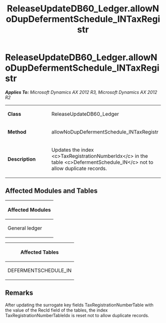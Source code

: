 ﻿---
title: ReleaseUpdateDB60_Ledger.allowNoDupDefermentSchedule_INTaxRegistr
TOCTitle: ReleaseUpdateDB60_Ledger.allowNoDupDefermentSchedule_INTaxRegistr
ms:assetid: a9697377-b7ec-7745-e82d-2a8bf1c5a144
ms:mtpsurl: https://msdn.microsoft.com/en-us/library/JJ686415(v=AX.60)
ms:contentKeyID: 49710371
ms.date: 05/18/2015
mtps_version: v=AX.60
---

# ReleaseUpdateDB60\_Ledger.allowNoDupDefermentSchedule\_INTaxRegistr 


_**Applies To:** Microsoft Dynamics AX 2012 R3, Microsoft Dynamics AX 2012 R2_

<table>
<colgroup>
<col style="width: 50%" />
<col style="width: 50%" />
</colgroup>
<tbody>
<tr class="odd">
<td><p><strong>Class</strong></p></td>
<td><p>ReleaseUpdateDB60_Ledger</p></td>
</tr>
<tr class="even">
<td><p><strong>Method</strong></p></td>
<td><p>allowNoDupDefermentSchedule_INTaxRegistr</p></td>
</tr>
<tr class="odd">
<td><p><strong>Description</strong></p></td>
<td><p>Updates the index &lt;c&gt;TaxRegistrationNumberIdx&lt;/c&gt; in the table &lt;c&gt;DefermentSchedule_IN&lt;/c&gt; not to allow duplicate records.</p></td>
</tr>
</tbody>
</table>


## Affected Modules and Tables

<table>
<colgroup>
<col style="width: 100%" />
</colgroup>
<thead>
<tr class="header">
<th><p>Affected Modules</p></th>
</tr>
</thead>
<tbody>
<tr class="odd">
<td><p>General ledger</p></td>
</tr>
</tbody>
</table>


<table>
<colgroup>
<col style="width: 100%" />
</colgroup>
<thead>
<tr class="header">
<th><p>Affected Tables</p></th>
</tr>
</thead>
<tbody>
<tr class="odd">
<td><p>DEFERMENTSCHEDULE_IN</p></td>
</tr>
</tbody>
</table>


## Remarks

After updating the surrogate key fields TaxRegistrationNumberTable with the value of the RecId field of the tables, the index TaxRegistrationNumberTableIdx is reset not to allow duplicate records.

  


